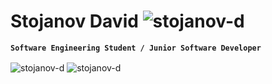 #  Stojanov David <img src="https://komarev.com/ghpvc/?username=stojanov-d&label=Profile%20views&color=0e75b6&style=plastic" alt="stojanov-d" />

**`Software Engineering Student / Junior Software Developer`**

<div alignt="center">
  <a widht="50%">
    <img align="center" src="https://github-readme-streak-stats.herokuapp.com/?user=stojanov-d&theme=dark" alt="stojanov-d" />
  </a>
  <a width="50%">
    <img align="center"  src="https://github-readme-stats.vercel.app/api?username=stojanov-d&show_icons=true&theme=dark&locale=en" alt="stojanov-d" />
  </a>
</div>

